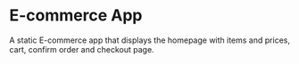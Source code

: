# E-commerce App

A static E-commerce app that displays the homepage with items and prices, cart, confirm order and checkout page.
